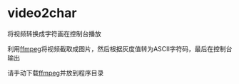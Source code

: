 # video2char
将视频转换成字符画在控制台播放

利用[ffmpeg](https://ffmpeg.org/)将视频截取成图片，然后根据灰度值转为ASCII字符码，最后在控制台输出

请手动下载[ffmpeg](https://ffmpeg.org/)并放到程序目录
